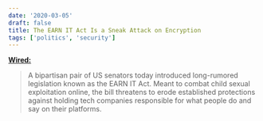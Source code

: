 ```yaml
---
date: '2020-03-05'
draft: false
title: The EARN IT Act Is a Sneak Attack on Encryption
tags: ['politics', 'security']
---
```


**[Wired:](https://www.wired.com/story/earn-it-act-sneak-attack-on-encryption/)**

> A bipartisan pair of US senators today introduced long-rumored legislation known as the EARN IT Act. Meant to combat child sexual exploitation online, the bill threatens to erode established protections against holding tech companies responsible for what people do and say on their platforms.<!-- excerpt -->
